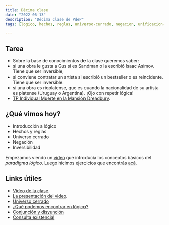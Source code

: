 ```yaml
---
title: Décima clase
date: "2022-06-13"
description: "Décima clase de PdeP"
tags: [logico, hechos, reglas, universo-cerrado, negacion, unificacion-asignacion, inversibilidad]

---
```


## Tarea

- Sobre la base de conocimientos de la clase queremos saber:
- si una obra le gusta a Gus si es Sandman o la escribió Isaac Asimov. Tiene que ser inversible;
- si conviene contratar un artista si escribió un bestseller o es reincidente. Tiene que ser inversible.
-  si una obra es rioplatense, que es cuando la nacionalidad de su artista es platense (Uruguay o Argentina). ¡Ojo con repetir lógica!
- [TP Individual Muerte en la Mansión Dreadbury](https://docs.google.com/document/d/1h1gwxqiQRhgkKGr7XPhA1v8geQLeVtBMGR1ujgKbpko/edit?usp=sharing).

## ¿Qué vimos hoy?

- Introducción a lógico
- Hechos y reglas
- Universo cerrado
- Negación
- Inversibilidad

Empezamos viendo un [video](https://www.youtube.com/watch?reload=9&v=4M-lzIOhVbI&feature=youtu.be) que introducía los conceptos básicos del *paradigma lógico*.
Luego hicimos ejercicios que encontrás [acá](https://github.com/pdep-lunes/pdep-clases-2022/blob/master/logico/clase10/clase-10.pl).

## Links útiles

* [Video de la clase](https://drive.google.com/file/d/1JdKDX0UB0geLR2f5cmql-FHoqr-DVEj5/view?usp=sharing).
* [La presentación del video](https://docs.google.com/presentation/d/1XJY_jdb52BPj7PvuRICEf3NZdCaxg3Kul2OeC9pHIXk/edit#slide=id.p).
* [Universo cerrado](http://wiki.uqbar.org/wiki/articles/paradigma-logico---introduccion.html)
* [¿Qué podemos encontrar en lógico?](http://wiki.uqbar.org/wiki/articles/paradigma-logico---un-poco-de-nomenclatura.html)
* [Conjunción y disyunción](http://wiki.uqbar.org/wiki/articles/paradigma-logico---conjuncion-y-disyuncion.html)
* [Consulta existencial](http://wiki.uqbar.org/wiki/articles/paradigma-logico---multiples-respuestas.html)

